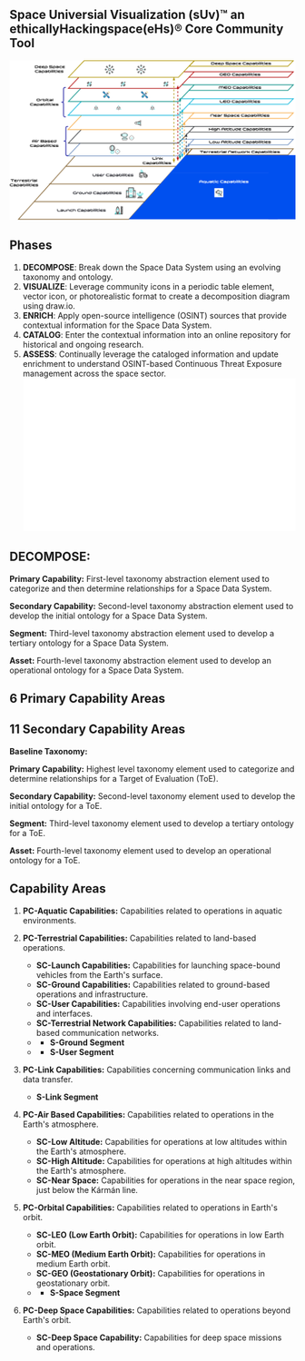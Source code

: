## Space Universial Visualization (sUv)™ an ethicallyHackingspace(eHs)® Core Community Tool
![Taxonomy](ra.png)

## Phases

1. **DECOMPOSE**: Break down the Space Data System using an evolving taxonomy and ontology.
2. **VISUALIZE**: Leverage community icons in a periodic table element, vector icon, or photorealistic format to create a decomposition diagram using draw.io.
3. **ENRICH**: Apply open-source intelligence (OSINT) sources that provide contextual information for the Space Data System.
4. **CATALOG**: Enter the contextual information into an online repository for historical and ongoing research.
5. **ASSESS**: Continually leverage the cataloged information and update enrichment to understand OSINT-based Continuous Threat Exposure management across the space sector.
![Framework Phases](Phases.gif)

## DECOMPOSE:

**Primary Capability:** First-level taxonomy abstraction element used to categorize and then determine relationships for a Space Data System. 

**Secondary Capability:** Second-level taxonomy abstraction element used to develop the initial ontology for a Space Data System. 

**Segment:** Third-level taxonomy abstraction element used to develop a tertiary ontology for a Space Data System.

**Asset:** Fourth-level taxonomy abstraction element used to develop an operational ontology for a Space Data System.


## 6 Primary Capability Areas
## 11 Secondary Capability Areas

**Baseline Taxonomy:**

**Primary Capability:** Highest level taxonomy element used to categorize and determine relationships for a Target of Evaluation (ToE).

**Secondary Capability:** Second-level taxonomy element used to develop the initial ontology for a ToE.

**Segment:** Third-level taxonomy element used to develop a tertiary ontology for a ToE.

**Asset:** Fourth-level taxonomy element used to develop an operational ontology for a ToE.


## Capability Areas

1. **PC-Aquatic Capabilities:** Capabilities related to operations in aquatic environments.

2. **PC-Terrestrial Capabilities:** Capabilities related to land-based operations.
   - **SC-Launch Capabilities:** Capabilities for launching space-bound vehicles from the Earth's surface.
   - **SC-Ground Capabilities:** Capabilities related to ground-based operations and infrastructure.
   - **SC-User Capabilities:** Capabilities involving end-user operations and interfaces.
   - **SC-Terrestrial Network Capabilities:** Capabilities related to land-based communication networks.
   - - **S-Ground Segment**
   - - **S-User Segment**

3. **PC-Link Capabilities:** Capabilities concerning communication links and data transfer.
   - **S-Link Segment**

5. **PC-Air Based Capabilities:** Capabilities related to operations in the Earth's atmosphere.
   - **SC-Low Altitude:** Capabilities for operations at low altitudes within the Earth's atmosphere.
   - **SC-High Altitude:** Capabilities for operations at high altitudes within the Earth's atmosphere.
   - **SC-Near Space:** Capabilities for operations in the near space region, just below the Kármán line.

6. **PC-Orbital Capabilities:** Capabilities related to operations in Earth's orbit.
   - **SC-LEO (Low Earth Orbit):** Capabilities for operations in low Earth orbit.
   - **SC-MEO (Medium Earth Orbit):** Capabilities for operations in medium Earth orbit.
   - **SC-GEO (Geostationary Orbit):** Capabilities for operations in geostationary orbit.
   - - **S-Space Segment**

7. **PC-Deep Space Capabilities:** Capabilities related to operations beyond Earth's orbit.
   - **SC-Deep Space Capability:** Capabilities for deep space missions and operations.

